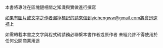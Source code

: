 本書將專注在區塊鏈相關之知識與實做進行撰寫

如果有圖片或文字之作者漏掉標記的請來信到yichengww@gmail.com將會迅速補上

如需轉載本書之文字與程式碼請務必聯繫本書作者或原作者 未經允許不得使用於任何公開商業用途


